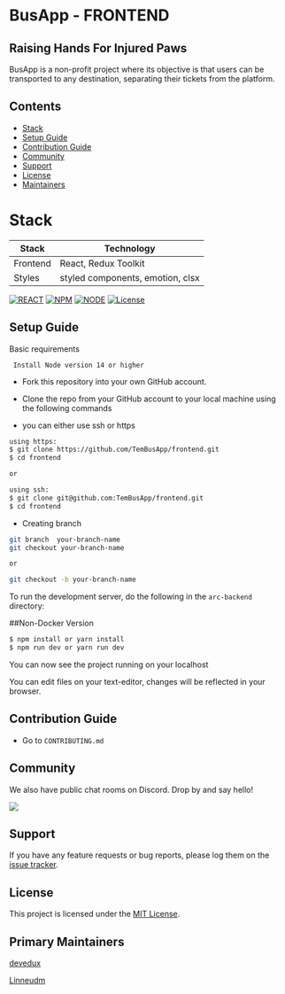 # BusApp - FRONTEND

## Raising Hands For Injured Paws

BusApp is a non-profit project where its objective is that users can be transported to any destination, separating their tickets from the platform.

## Contents

- [Stack](#stack)
- [Setup Guide](#setup-guide)
- [Contribution Guide](#contribution-guide)
- [Community](#community)
- [Support](#support)
- [License](#license)
- [Maintainers](#primary-maintainers)

# Stack

| Stack    | Technology                       |
| -------- | -------------------------------- |
| Frontend | React, Redux Toolkit             |
| Styles   | styled components, emotion, clsx |

[![REACT](https://img.shields.io/static/v1?label=react&message=17.0.2&color=blue)](https://shields.io/)
[![NPM](https://img.shields.io/static/v1?label=npm&message=8.0.0&color=blue)](https://shields.io/)
[![NODE](https://img.shields.io/static/v1?label=node&message=14.18.0&color=success)](https://shields.io/)
[![License](https://img.shields.io/badge/license-MIT-green.svg)](https://shields.io/)

## Setup Guide

Basic requirements

```
 Install Node version 14 or higher
```

- Fork this repository into your own GitHub account.
- Clone the repo from your GitHub account to your local machine using the following commands

- you can either use ssh or https

```bash
using https:
$ git clone https://github.com/TemBusApp/frontend.git
$ cd frontend

or

using ssh:
$ git clone git@github.com:TemBusApp/frontend.git
$ cd frontend
```

- Creating branch

```bash
git branch  your-branch-name
git checkout your-branch-name

or

git checkout -b your-branch-name
```

To run the development server, do the following in the `arc-backend` directory:

##Non-Docker Version

```bash
$ npm install or yarn install
$ npm run dev or yarn run dev
```

You can now see the project running on your localhost

You can edit files on your text-editor, changes will be reflected in your browser.

## Contribution Guide

- Go to `CONTRIBUTING.md`

## Community

We also have public chat rooms on Discord. Drop by and say hello!

[![](https://img.shields.io/badge/chat-on_Discord-blue.svg?style=for-the-badge&logo=Discord)](https://discord.gg/yNHk9RV6)

## Support

If you have any feature requests or bug reports, please log them on the [issue tracker](https://github.com/arc-pune/arc-backend/issues/new).

## License

This project is licensed under the [MIT License](LICENSE).

## Primary Maintainers

[devedux](https://github.com/devedux)

[Linneudm](https://github.com/linneudm)
